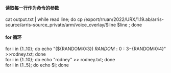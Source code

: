 
#### 读取每一行作为命令的参数
cat output.txt | while read line; do cp /export/rruan/2022/URX/1.19.ab/arris-source/arris-source_private/arm/voice_overlay/$line $line ; done   
#### for 循环
for i in {1..10}; do echo "(${RANDOM:0:3}) ${RANDOM:0:3}-${RANDOM:0:4}" >>rodney.txt; done    
for i in {1..10}; do echo "rodney" >> rodney.txt; done    
for i in {1..5}; do echo $i; done    

